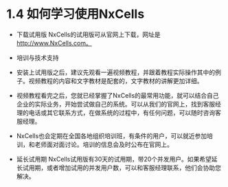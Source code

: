 # 1.4 如何学习使用NxCells
* 下载试用版
NxCells的试用版可从官网上下载，网址是 http://www.NxCells.com。

* 培训与技术支持
 * 安装上试用版之后，建议先观看一遍视频教程，并跟着教程实际操作其中的例子。视频教程的内容和文字教材是配套的，文字教材的讲解更加详细。

 * 视频教程看完之后，您就已经掌握了NxCells的最常用功能，就可以结合自己企业的实际业务，开始尝试做自己的系统。可以从我们的官网上，找到客服经理的电话或其它联系方式，在做系统的过程中，有任何问题，可以随时咨询客服经理。

 * NxCells也会定期在全国各地组织培训班，有条件的用户，可以就近参加培训，和老师面对面讨论。培训的信息会及时公布在官网上。

* 延长试用期
NxCells试用版有30天的试用期，带20个并发用户。如果希望延长试用期，或者增加试用的并发用户数，可以和客服经理联系，他们会协助您解决。
